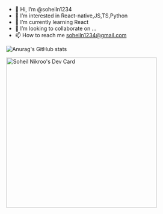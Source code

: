 - 👋 Hi, I’m @soheiln1234
- 👀 I’m interested in React-native,JS,TS,Python
- 🌱 I’m currently learning React
- 💞️ I’m looking to collaborate on ...
- 📫 How to reach me soheiln1234@gmail.com

<!---
soheiln1234/soheiln1234 is a ✨ special ✨ repository because its `README.md` (this file) appears on your GitHub profile.
You can click the Preview link to take a look at your changes.
--->


![Anurag's GitHub stats](https://github-readme-stats.vercel.app/api?username=soheilnikroo&show_icons=true&theme=prussian)


<a href="https://app.daily.dev/soheiln1234"><img src="https://api.daily.dev/devcards/2bf90b8391da4626a1b3c35992359154.png?r=v43" width="400" alt="Soheil Nikroo's Dev Card"/></a>
